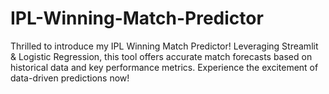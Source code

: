 # IPL-Winning-Match-Predictor
Thrilled to introduce my IPL Winning Match Predictor! Leveraging Streamlit &amp; Logistic Regression, this tool offers accurate match forecasts based on historical data and key performance metrics. Experience the excitement of data-driven predictions now!
